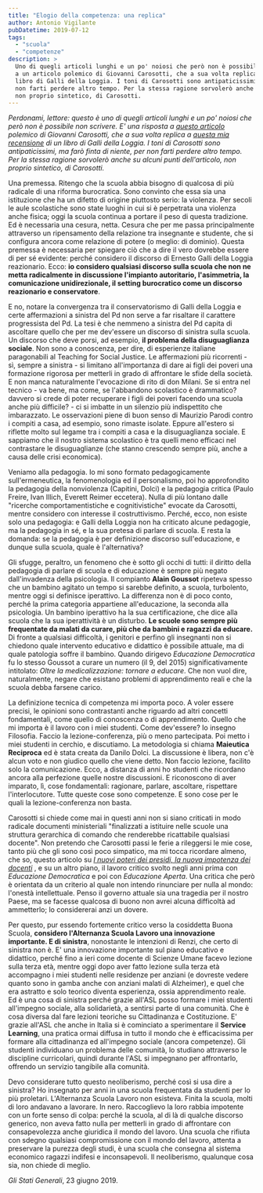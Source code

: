 ```yaml
---
title: "Elogio della competenza: una replica"
author: Antonio Vigilante
pubDatetime: 2019-07-12
tags: 
  - "scuola"
  - "competenze"
description: > 
  Uno di quegli articoli lunghi e un po' noiosi che però non è possibile non scrivere. E' una risposta
  a un articolo polemico di Giovanni Carosotti, che a sua volta replica a una mia recensione di un 
  libro di Galli della Loggia. I toni di Carosotti sono antipaticissimi, ma farò finta di niente, per 
  non farti perdere altro tempo. Per la stessa ragione sorvolerò anche su alcuni punti dell'articolo, 
  non proprio sintetico, di Carosotti.  
---
```


_Perdonami, lettore: questo è uno di quegli articoli lunghi e un po' noiosi che però non è possibile non scrivere. E' una risposta a [questo articolo](https://www.glistatigenerali.com/scuola/competenze-e-sinistra-contro-il-facile-gioco-degli-opposti-estremismi/) polemico di Giovanni Carosotti, che a sua volta replica a [questa mia recensione](https://www.glistatigenerali.com/scuola/quale-discorso-di-sinistra-sulla-scuola/) di un libro di Galli della Loggia. I toni di Carosotti sono antipaticissimi, ma farò finta di niente, per non farti perdere altro tempo. Per la stessa ragione sorvolerò anche su alcuni punti dell'articolo, non proprio sintetico, di Carosotti._

Una premessa. Ritengo che la scuola abbia bisogno di qualcosa di più radicale di una riforma burocratica. Sono convinto che essa sia una istituzione che ha un difetto di origine piuttosto serio: la violenza. Per secoli le aule scolastiche sono state luoghi in cui si è perpetrata una violenza anche fisica; oggi la scuola continua a portare il peso di questa tradizione. Ed è necessaria una cesura, netta. Cesura che per me passa principalmente attraverso un ripensamento della relazione tra insegnante e studente, che si configura ancora come relazione di potere (o meglio: di dominio). Questa premessa è necessaria per spiegare ciò che a dire il vero dovrebbe essere di per sé evidente: perché considero il discorso di Ernesto Galli della Loggia reazionario. Ecco: **io considero qualsiasi discorso sulla scuola che non ne metta radicalmente in discussione l'impianto autoritario, l'asimmetria, la comunicazione unidirezionale, il setting burocratico come un discorso reazionario e conservatore**.

E no, notare la convergenza tra il conservatorismo di Galli della Loggia e certe affermazioni a sinistra del Pd non serve a far risaltare il carattere progressista del Pd. La tesi è che nemmeno a sinistra del Pd capita di ascoltare quello che per me dev'essere un discorso di sinistra sulla scuola. Un discorso che deve porsi, ad esempio, **il problema della disuguaglianza sociale**. Non sono a conoscenza, per dire, di esperienze italiane paragonabili al Teaching for Social Justice. Le affermazioni più ricorrenti - sì, sempre a sinistra - si limitano all'importanza di dare ai figli dei poveri una formazione rigorosa per metterli in grado di affrontare le sfide della società. E non manca naturalmente l'evocazione di rito di don Milani. Se si entra nel tecnico - va bene, ma come, se l'abbandono scolastico è drammatico? davvero si crede di poter recuperare i figli dei poveri facendo una scuola anche più difficile? - ci si imbatte in un silenzio più indispettito che imbarazzato. Le osservazioni piene di buon senso di Maurizio Parodi contro i compiti a casa, ad esempio, sono rimaste isolate. Eppure all'estero si riflette molto sul legame tra i compiti a casa e la disuguaglianza sociale. E sappiamo che il nostro sistema scolastico è tra quelli meno efficaci nel contrastare le disuguaglianze (che stanno crescendo sempre più, anche a causa delle crisi economica). 

Veniamo alla pedagogia. Io mi sono formato pedagogicamente sull'ermeneutica, la fenomenologia ed il personalismo, poi ho approfondito la pedagogia della nonviolenza (Capitini, Dolci) e la pedagogia critica (Paulo Freire, Ivan Illich, Everett Reimer eccetera). Nulla di più lontano dalle "ricerche comportamentistiche e cognitivistiche" evocate da Carosotti, mentre considero con interesse il costruttivismo. Perché, ecco, non esiste solo una pedagogia: e Galli della Loggia non ha criticato alcune pedagogie, ma la pedagogia in sé, e la sua pretesa di parlare di scuola. E resta la domanda: se la pedagogia è per definizione discorso sull'educazione, e dunque sulla scuola, quale è l'alternativa?

Gli sfugge, peraltro, un fenomeno che è sotto gli occhi di tutti: il diritto della pedagogia di parlare di scuola e di educazione è sempre più negato dall'invadenza della psicologia. Il compianto **Alain Goussot** ripeteva spesso che un bambino agitato un tempo si sarebbe definito, a scuola, turbolento, mentre oggi si definisce iperattivo. La differenza non è di poco conto, perché la prima categoria appartiene all'educazione, la seconda alla psicologia. Un bambino iperattivo ha la sua certificazione, che dice alla scuola che la sua iperattività è un disturbo. **Le scuole sono sempre più frequentate da malati da curare, più che da bambini e ragazzi da educare.** Di fronte a qualsiasi difficoltà, i genitori e perfino gli insegnanti non si chiedono quale intervento educativo e didattico è possibile attuale, ma di quale patologia soffre il bambino. Quando dirigevo _Educazione Democratica_ fu lo stesso Goussot a curare un numero (il 9, del 2015) significativamente intitolato: _Oltre la medicalizzazione: tornare a educare_. Che non vuol dire, naturalmente, negare che esistano problemi di apprendimento reali e che la scuola debba farsene carico. 

La definizione tecnica di competenza mi importa poco. A voler essere precisi, le opinioni sono contrastanti anche riguardo ad altri concetti fondamentali, come quello di conoscenza o di apprendimento. Quello che mi importa è il lavoro con i miei studenti. Come dev'essere? Io insegno Filosofia. Faccio la lezione-conferenza, più o meno partecipata. Poi metto i miei studenti in cerchio, e discutiamo. La metodologia si chiama **Maieutica Reciproca** ed è stata creata da Danilo Dolci. La discussione è libera, non c'è alcun voto e non giudico quello che viene detto. Non faccio lezione, facilito solo la comunicazione. Ecco, a distanza di anni ho studenti che ricordano ancora alla perfezione quelle nostre discussioni. E riconoscono di aver imparato, lì, cose fondamentali: ragionare, parlare, ascoltare, rispettare l'interlocutore. Tutte queste cose sono competenze. E sono cose per le quali la lezione-conferenza non basta. 

Carosotti si chiede come mai in questi anni non si siano criticati in modo radicale documenti ministeriali "finalizzati a istituire nelle scuole una struttura gerarchica di comando che renderebbe ricattabile qualsiasi docente". Non pretendo che Carosotti passi le ferie a rileggersi le mie cose, tanto più che gli sono così poco simpatico, ma mi tocca ricordare almeno, che so, questo articolo su _[I nuovi poteri dei presidi, la nuova impotenza dei docenti](https://www.glistatigenerali.com/scuola/66332/)_ , e su un altro piano, il lavoro critico svolto negli anni prima con _Educazione Democratica_ e poi con _Educazione Aperta_. Una critica che però è orientata da un criterio al quale non intendo rinunciare per nulla al mondo: l'onestà intellettuale. Penso il governo attuale sia una tragedia per il nostro Paese, ma se facesse qualcosa di buono non avrei alcuna difficoltà ad ammetterlo; lo considererai anzi un dovere. 

Per questo, pur essendo fortemente critico verso la cosiddetta Buona Scuola, **considero l'Alternanza Scuola Lavoro una innovazione importante. E di sinistra**, nonostante le intenzioni di Renzi, che certo di sinistra non è. E' una innovazione importante sul piano educativo e didattico, perché fino a ieri come docente di Scienze Umane facevo lezione sulla terza età, mentre oggi dopo aver fatto lezione sulla terza età accompagno i miei studenti nelle residenze per anziani (e dovreste vedere quanto sono in gamba anche con anziani malati di Alzheimer), e quel che era astratto e solo teorico diventa esperienza, ossia apprendimento reale. Ed è una cosa di sinistra perché grazie all'ASL posso formare i miei studenti all'impegno sociale, alla solidarietà, a sentirsi parte di una comunità. Che è cosa diversa dal fare lezioni teoriche su Cittadinanza e Costituzione. E' grazie all'ASL che anche in Italia si è cominciato a sperimentare il **Service Learning**, una pratica ormai diffusa in tutto il mondo che è efficacissima per formare alla cittadinanza ed all'impegno sociale (ancora competenze). Gli studenti individuano un problema delle comunità, lo studiano attraverso le discipline curricolari, quindi durante l'ASL si impegnano per affrontarlo, offrendo un servizio tangibile alla comunità. 

Devo considerare tutto questo neoliberismo, perché così si usa dire a sinistra? Ho insegnato per anni in una scuola frequentata da studenti per lo più proletari. L'Alternanza Scuola Lavoro non esisteva. Finita la scuola, molti di loro andavano a lavorare. In nero. Raccoglievo la loro rabbia impotente con un forte senso di colpa: perché la scuola, al di là di qualche discorso generico, non aveva fatto nulla per metterli in grado di affrontare con consapevolezza anche giuridica il mondo del lavoro. Una scuola che rifiuta con sdegno qualsiasi compromissione con il mondo del lavoro, attenta a preservare la purezza degli studi, è una scuola che consegna al sistema economico ragazzi indifesi e inconsapevoli. Il neoliberismo, qualunque cosa sia, non chiede di meglio.

_Gli Stati Generali_, 23 giugno 2019.
